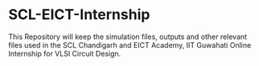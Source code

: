 # SCL-EICT-Internship
This Repository will keep the simulation files, outputs and other relevant files used in the SCL Chandigarh and EICT Academy, IIT Guwahati Online Internship  for VLSI Circuit Design.
